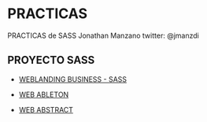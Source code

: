 

# PRACTICAS

PRACTICAS de SASS Jonathan Manzano twitter: @jmanzdi

## PROYECTO SASS

- [WEBLANDING BUSINESS - SASS](https://jonathanmanzanodiaz.github.io/practice/CSS-PRACTICE/SASS/frontendpractice.com/weblanding1)

- [WEB ABLETON](https://jonathanmanzanodiaz.github.io/practice/CSS-PRACTICE/SASS/frontendpractice.com/web-ableton)

- [WEB ABSTRACT](https://jonathanmanzanodiaz.github.io/practice/CSS-PRACTICE/SASS/frontendpractice.com/web-abstract)
